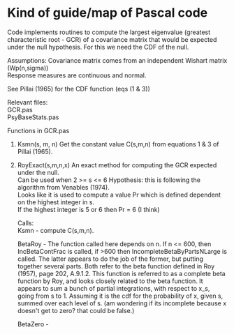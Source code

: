 # Kind of guide/map of Pascal code

Code implements routines to compute the largest eigenvalue (greatest characteristic root - GCR) of a covariance matrix that would be expected under the null hypothesis.  For this we need the CDF of the null.  

Assumptions:  Covariance matrix comes from an independent Wishart matrix (Wp(n,sigma))  
Response measures are continuous and normal.  

See Pillai (1965) for the CDF function (eqs (1 & 3))

Relevant files:  
GCR.pas  
PsyBaseStats.pas  

Functions in GCR.pas  

1. Ksmn(s, m, n)
  Get the constant value C(s,m,n) from equations 1 & 3 of Pillai (1965).  

2. RoyExact(s,m,n,x)
    An exact method for computing the GCR expected under the null.  
    Can be used when 2 >= s <= 6
    Hypothesis: this is following the algorithm from Venables (1974).\
    Looks like it is used to compute a value Pr which is defined dependent on the highest integer in s.  
    If the highest integer is 5 or 6 then Pr = 6 (I think) 
    
    Calls:  
    Ksmn - compute C(s,m,n).  

    BetaRoy - The function called here depends on n. If n <= 600, then IncBetaContFrac is called, if >600 then IncompleteBetaByPartsNLarge is called. The latter appears to do the job of the former, but putting together several parts. Both refer to the beta function defined in Roy (1957), page 202, A.9.1.2. This function is referred to as a complete beta function by Roy, and looks closely related to the beta function. It appears to sum a bunch of partial integrations, with respect to x_s, going from s to 1. Assuming it is the cdf for the probability of x, given s, summed over each level of s.  (am wondering if its incomplete because x doesn't get to zero? that could be false.)

    BetaZero - 



    
    

  



